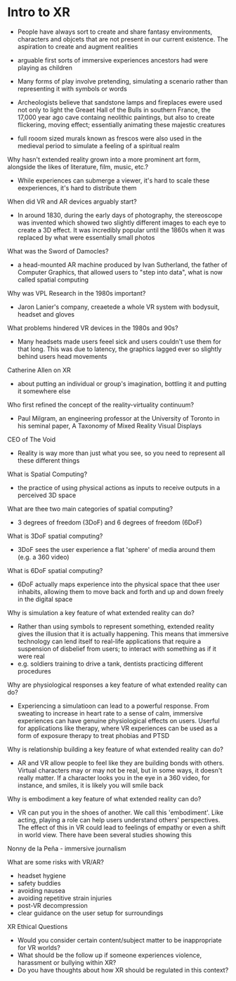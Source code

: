# Intro to XR

- People have always sort to create and share fantasy environments, characters and objcets that are not present in our current existence. The aspiration to create and augment realities

- arguable first sorts of immersive experiences ancestors had were playing as children
- Many forms of play involve pretending, simulating a scenario rather than representing it with symbols or words

- Archeologists believe that sandstone lamps and fireplaces ewere used not only to light the Greaet Hall of the Bulls in southern France, the 17,000 year ago cave containg neolithic paintings, but also to create flickering, moving effect; essentially animating these majestic creatures

- full rooom sized murals known as frescos were also used in the medieval period to simulate a feeling of a spiritual realm

Why hasn't extended reality grown into a more prominent art form, alongside the likes of literature, film, music, etc.? 
- While experiences can submerge a viewer, it's hard to scale these eexperiences, it's hard to distribute them

When did VR and AR devices arguably start?
- In around 1830, during the early days of photography, the stereoscope was invented which showed two slightly different images to each eye to create a 3D effect. It was incredibly popular until the 1860s when it was replaced by what were essentially small photos

What was the Sword of Damocles?
- a head-mounted AR machine produced by Ivan Sutherland, the father of Computer Graphics, that allowed users to "step into data", what is now called spatial computing

Why was VPL Research in the 1980s important?
- Jaron Lanier's company, creaetede a whole VR system with bodysuit, headset and gloves
  
What problems hindered VR devices in the 1980s and 90s?
- Many headsets made users feeel sick and users couldn't use them for that long. This was due to latency, the graphics lagged ever so slightly behind users head movements

Catherine Allen on XR
- about putting an individual or group's imagination, bottling it and putting it somewhere else

Who first refined the concept of the reality-virtuality continuum?
- Paul Milgram, an engineering professor at the University of Toronto in his seminal paper, A Taxonomy of Mixed Reality Visual Displays

CEO of The Void
- Reality is way more than just what you see, so you need to represent all these different things

What is Spatial Computing?
- the practice of using physical actions as inputs to receive outputs in a perceived 3D space

What are thee two main categories of spatial computing?
- 3 degrees of freedom (3DoF) and 6 degrees of freedom (6DoF)

What is 3DoF spatial computing?
- 3DoF sees the user experience a flat 'sphere' of media around them (e.g. a 360 video)

What is 6DoF spatial computing?
- 6DoF actually maps experience into the physical space that thee user inhabits, allowing them to move back and forth and up and down freely in the digital space

Why is simulation a key feature of what extended reality can do?
- Rather than using symbols to represent something, extended reality gives the illusion that it is actually happening.  This means that immersive technology can lend itself to real-life applications that require a suspension of disbelief from users; to interact with something as if it were real
- e.g. soldiers training to drive a tank, dentists practicing different procedures

Why are physiological responses a key feature of what extended reality can do?
- Experiencing a simulatioon can lead to a powerful response. From sweating to increase in heart rate to a sense of calm, immersive experiences can have genuine physiological effects on users. Userful for applications like therapy, where VR experiences can be used as a form of exposure therapy to treat phobias and PTSD

Why is relationship building a key feature of what extended reality can do?
- AR and VR allow people to feel like they are building bonds with others. Virtual characters may or may not be real, but in some ways, it doesn't really matter. If a character looks you in the eye in a 360 video, for instance, and smiles, it is likely you will smile back

Why is embodiment a key feature of what extended reality can do?
- VR can put you in the shoes of another. We call this 'embodiment'. Like acting, playing a role can help users understand others' perspectives. The effect of this in VR could lead to feelings of empathy or even a shift in world view. There have been several studies showing this

Nonny de la Peña - immersive journalism

What are some risks with VR/AR?
- headset hygiene
- safety buddies
- avoiding nausea
- avoiding repetitive strain injuries
- post-VR decompression
- clear guidance on the user setup for surroundings

XR Ethical Questions
- Would you consider certain content/subject matter to be inappropriate for VR worlds?
- What should be the follow up if someone experiences violence, harassment or bullying within XR?
- Do you have thoughts about how XR should be regulated in this context?

